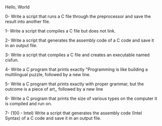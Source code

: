 Hello, World

0- Write a script that runs a C file through the preprocessor and save the result into another file.                                    
                                                                                                                                        
1- Write a script that compiles a C file but does not link.                                                                             
                                                                                                                                        
2- Write a script that generates the assembly code of a C code and save it in an output file.                                           
                                                                                                                                        
3- Write a script that compiles a C file and creates an executable named cisfun.                                                        
                                                                                                                                        
4- Write a C program that prints exactly "Programming is like building a multilingual puzzle, followed by a new line.                   
                                                                                                                                        
5- Write a C program that prints exactly with proper grammar, but the outcome is a piece of art,, followed by a new line                
                                                                                                                                        
6- Write a C program that prints the size of various types on the computer it is compiled and run on.                                   
                                                                                                                                        
7-  (100 - Intel) Write a script that generates the assembly code (Intel Syntax) of a C code and save it in an output file.
